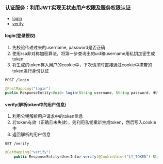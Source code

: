 ### 认证服务：利用JWT实现无状态用户权限及服务权限认证
 
 - [login](#login)
 - [verify](#verify)
 
#### login(登录授权)

 1. 先校验传递过来的username, password是否正确
 2. 使用rsa非对称加密算法，将第一步查询出的uid和username用私钥加密生成token
 3. 将生成的token存入用户的cookie中，下次请求时直接通过cookie中携带的token进行身份认证

```http request
POST /login
```

```java
@PostMapping("login")
public ResponseEntity<Void> login(String username, String password, HttpServletRequest request, HttpServletResponse response)
```

#### verify(解析token中的用户信息)

 1. 利用公钥解析用户请求中的token信息
 2. 若token有效（正确且未失效），则利用私钥重新生成token，然后写入cookie中
 3. 返回解析的用户信息

```http request
GET /verify
```

```java
@GetMapping("verify")
    public ResponseEntity<UserInfo> verify(@CookieValue("LY_TOKEN") String token, HttpServletRequest request, HttpServletResponse response)
```